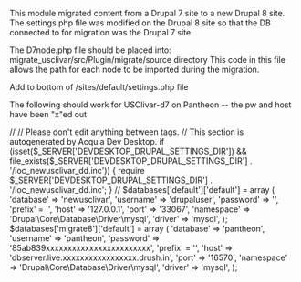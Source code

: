 This module migrated content from a Drupal 7 site to a new
 Drupal 8 site.  The settings.php file was modified on the
  Drupal 8 site so that the DB connected to for migration was
   the Drupal 7 site.
   
   The D7node.php file should be placed into: 
   migrate_usclivar/src/Plugin/migrate/source directory
   This code in this file allows the path for each node to be
   imported during the migration.

Add to bottom of /sites/default/settings.php  file

The following should work for USClivar-d7 on Pantheon -- the pw and host have been "x"ed out

// <DDSETTINGS>
// Please don't edit anything between <DDSETTINGS> tags.
// This section is autogenerated by Acquia Dev Desktop.
if (isset($_SERVER['DEVDESKTOP_DRUPAL_SETTINGS_DIR']) && file_exists($_SERVER['DEVDESKTOP_DRUPAL_SETTINGS_DIR'] . '/loc_newusclivar_dd.inc')) {
  require $_SERVER['DEVDESKTOP_DRUPAL_SETTINGS_DIR'] . '/loc_newusclivar_dd.inc';
}
// </DDSETTINGS>
$databases['default']['default'] = array (
      'database' => 'newusclivar',
      'username' => 'drupaluser',
      'password' => '',
      'prefix' = '',
      'host' => '127.0.0.1',
      'port' => '33067',
      'namespace' => 'Drupal\\Core\\Database\\Driver\\mysql',
      'driver' => 'mysql',
);
$databases['migrate8']['default'] = array (
      'database' => 'pantheon',
      'username' => 'pantheon',
      'password' => '85ab839xxxxxxxxxxxxxxxxxxxxxxxx',
      'prefix' = '',
      'host' => 'dbserver.live.xxxxxxxxxxxxxxxxx.drush.in',
      'port' => '16570',
      'namespace' => 'Drupal\\Core\\Database\\Driver\\mysql',
      'driver' => 'mysql',
);
